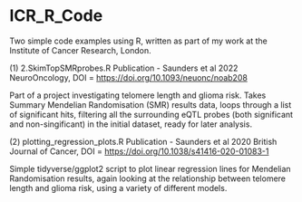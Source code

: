 # ICR_R_Code

Two simple code examples using R, written as part of my work at the Institute of Cancer Research, London.

(1) 2.SkimTopSMRprobes.R
Publication - Saunders et al 2022 NeuroOncology, DOI = https://doi.org/10.1093/neuonc/noab208

Part of a project investigating telomere length and glioma risk. Takes Summary Mendelian Randomisation (SMR) results data, loops through a list of significant hits, filtering  all the surrounding eQTL probes (both significant and non-singificant) in the initial dataset, ready for later analysis.

(2) plotting_regression_plots.R
Publication - Saunders et al 2020 British Journal of Cancer, DOI = https://doi.org/10.1038/s41416-020-01083-1

Simple tidyverse/ggplot2 script to plot linear regression lines for Mendelian Randomisation results, again looking at the relationship between telomere length and glioma risk, using a variety of different models. 
